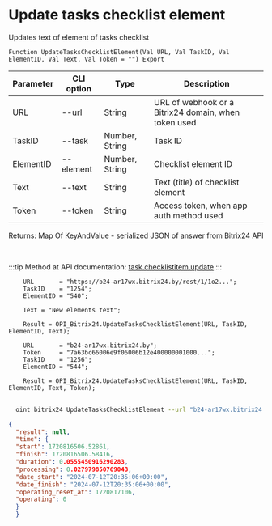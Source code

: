 ﻿---
sidebar_position: 2
---

# Update tasks checklist element
 Updates text of element of tasks checklist



`Function UpdateTasksChecklistElement(Val URL, Val TaskID, Val ElementID, Val Text, Val Token = "") Export`

  | Parameter | CLI option | Type | Description |
  |-|-|-|-|
  | URL | --url | String | URL of webhook or a Bitrix24 domain, when token used |
  | TaskID | --task | Number, String | Task ID |
  | ElementID | --element | Number, String | Checklist element ID |
  | Text | --text | String | Text (title) of checklist element |
  | Token | --token | String | Access token, when app auth method used |

  
  Returns:  Map Of KeyAndValue - serialized JSON of answer from Bitrix24 API

<br/>

:::tip
Method at API documentation: [task.checklistitem.update](https://dev.1c-bitrix.ru/rest_help/tasks/task/checklistitem/update.php)
:::
<br/>


```bsl title="Code example"
    URL       = "https://b24-ar17wx.bitrix24.by/rest/1/1o2...";
    TaskID    = "1254";
    ElementID = "540";

    Text = "New elements text";

    Result = OPI_Bitrix24.UpdateTasksChecklistElement(URL, TaskID, ElementID, Text);

    URL       = "b24-ar17wx.bitrix24.by";
    Token     = "7a63bc66006e9f06006b12e400000001000...";
    TaskID    = "1256";
    ElementID = "544";

    Result = OPI_Bitrix24.UpdateTasksChecklistElement(URL, TaskID, ElementID, Text, Token);
```



```sh title="CLI command example"
    
  oint bitrix24 UpdateTasksChecklistElement --url "b24-ar17wx.bitrix24.by" --task "1080" --element "400" --text %text% --token "fe3fa966006e9f06006b12e400000001000..."

```

```json title="Result"
{
  "result": null,
  "time": {
  "start": 1720816506.52861,
  "finish": 1720816506.58416,
  "duration": 0.0555450916290283,
  "processing": 0.027979850769043,
  "date_start": "2024-07-12T20:35:06+00:00",
  "date_finish": "2024-07-12T20:35:06+00:00",
  "operating_reset_at": 1720817106,
  "operating": 0
  }
  }
```
